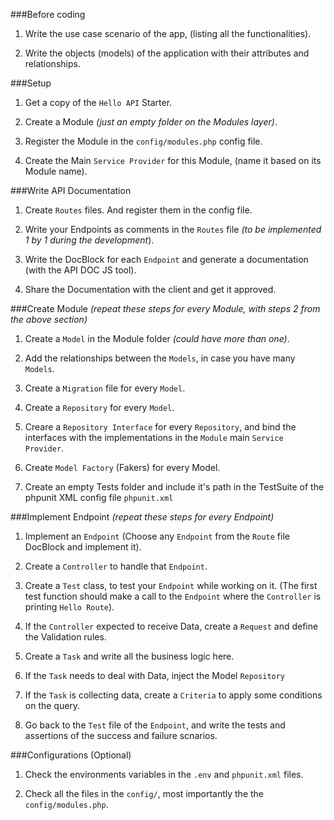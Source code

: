 ###Before coding

1. Write the use case scenario of the app, (listing all the functionalities).

1. Write the objects (models) of the application with their attributes and relationships.


###Setup

1. Get a copy of the `Hello API` Starter.

1. Create a Module *(just an empty folder on the Modules layer)*.

1. Register the Module in the `config/modules.php` config file.

1. Create the Main `Service Provider` for this Module, (name it based on its Module name).


###Write API Documentation

1. Create `Routes` files. And register them in the config file.

1. Write your Endpoints as comments in the `Routes` file *(to be implemented 1 by 1 during the development*).

1. Write the DocBlock for each `Endpoint` and generate a documentation (with the API DOC JS tool).

1. Share the Documentation with the client and get it approved.


###Create Module 
*(repeat these steps for every Module, with steps 2 from the above section)*


1. Create a `Model` in the Module folder *(could have more than one)*.

1. Add the relationships between the `Models`, in case you have many `Models`.

1. Create a `Migration` file for every `Model`.

1. Create a `Repository` for every `Model`.

1. Creare a `Repository Interface` for every `Repository`, and bind the interfaces with the implementations in the `Module` main `Service Provider`.

1. Create `Model Factory` (Fakers) for every Model.

1. Create an empty Tests folder and include it's path in the TestSuite of the phpunit XML config file `phpunit.xml`

###Implement Endpoint 
*(repeat these steps for every Endpoint)*

1. Implement an `Endpoint` (Choose any `Endpoint` from the `Route` file DocBlock and implement it).

1. Create a `Controller` to handle that `Endpoint`.

1. Create a `Test` class, to test your `Endpoint` while working on it. (The first test function should make a call to the `Endpoint` where the `Controller` is printing `Hello Route`).

1. If the `Controller` expected to receive Data, create a `Request` and define the Validation rules.

1. Create a `Task` and write all the business logic here. 

1. If the `Task` needs to deal with Data, inject the Model `Repository`

1. If the `Task` is collecting data, create a `Criteria` to apply some conditions on the query.

1. Go back to the `Test` file of the `Endpoint`, and write the tests and assertions of the success and failure scnarios.

###Configurations (Optional)

1. Check the environments variables in the `.env` and `phpunit.xml` files.

1. Check all the files in the `config/`, most importantly the the `config/modules.php`.







